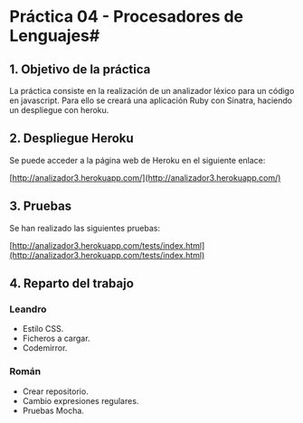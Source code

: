 # Práctica 04 - Procesadores de Lenguajes#
## 1. Objetivo de la práctica ##

La práctica consiste en la realización de un analizador léxico para un código en javascript.
Para ello se creará una aplicación Ruby con Sinatra, haciendo un despliegue con heroku.


## 2. Despliegue Heroku ##
Se puede acceder a la página web de Heroku en el siguiente enlace:

[http://analizador3.herokuapp.com/](http://analizador3.herokuapp.com/)

## 3. Pruebas ##
Se han realizado las siguientes pruebas:

[http://analizador3.herokuapp.com/tests/index.html](http://analizador3.herokuapp.com/tests/index.html)


## 4. Reparto del trabajo ##

### Leandro ###
- Estilo CSS.
- Ficheros a cargar.
- Codemirror.

### Román ###
- Crear repositorio.
- Cambio expresiones regulares.
- Pruebas Mocha.

